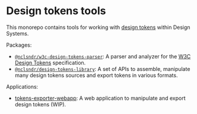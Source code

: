 # Design tokens tools

This monorepo contains tools for working with [design tokens](https://m3.material.io/foundations/design-tokens/overview#0aa7c44c-d528-4217-9aed-80d978815723) within Design Systems.

Packages:
- [`@nclsndr/w3c-design-tokens-parser`](packages/w3c-design-tokens-parser): A parser and analyzer for the [W3C Design Tokens](https://www.w3.org/TR/design-tokens/) specification.
- [`@nclsndr/design-tokens-library`](packages/design-tokens-library): A set of APIs to assemble, manipulate many design tokens sources and export tokens in various formats.

Applications:
- [tokens-exporter-webapp](apps/tokens-exporter-webapp): A web application to manipulate and export design tokens (WIP).
